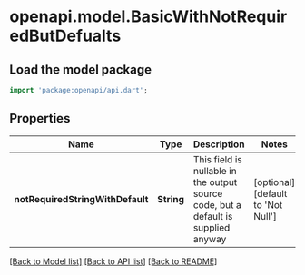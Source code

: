 # openapi.model.BasicWithNotRequiredButDefualts

## Load the model package
```dart
import 'package:openapi/api.dart';
```

## Properties
Name | Type | Description | Notes
------------ | ------------- | ------------- | -------------
**notRequiredStringWithDefault** | **String** | This field is nullable in the output source code, but a default is supplied anyway | [optional] [default to 'Not Null']

[[Back to Model list]](../README.md#documentation-for-models) [[Back to API list]](../README.md#documentation-for-api-endpoints) [[Back to README]](../README.md)


